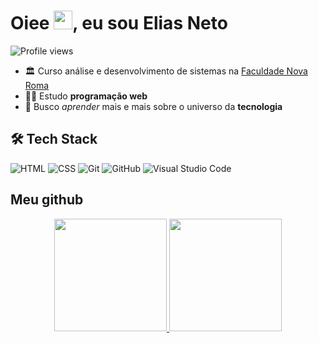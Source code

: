 
<h1> Oiee <img src="https://raw.githubusercontent.com/kaueMarques/kaueMarques/master/hi.gif" width="30px">, eu sou Elias Neto</h1>
<p align="left"> <img src="https://komarev.com/ghpvc/?username=Elias-Neto&color=blue" alt="Profile views" /> </p>

- 🏛 Curso análise e desenvolvimento de sistemas na [Faculdade Nova Roma](https://portal.novaroma.edu.br/)
- 👨‍💻 Estudo **programação web** 
- 🚀 Busco *aprender* mais e mais sobre o universo da **tecnologia** 


## 🛠 Tech Stack

![HTML](https://img.shields.io/badge/-HTML-05122A?style=flat&logo=HTML5)
![CSS](https://img.shields.io/badge/-CSS-05122A?style=flat&logo=CSS3&logoColor=1572B6)
![Git](https://img.shields.io/badge/-Git-05122A?style=flat&logo=git)
![GitHub](https://img.shields.io/badge/-GitHub-05122A?style=flat&logo=github)
![Visual Studio Code](https://img.shields.io/badge/-Visual%20Studio%20Code-05122A?style=flat&logo=visual-studio-code&logoColor=007ACC)



## Meu github

<div align="center">
  <a href="https://github.com/Elias-Neto">
  <img height="180em" src="https://github-readme-stats.vercel.app/api?username=Elias-Neto&show_icons=true&theme=github_dark&include_all_commits=true&count_private=true"/>
  <img height="180em" src="https://github-readme-stats.vercel.app/api/top-langs/?username=Elias-Neto&layout=compact&langs_count=7&theme=github_dark"/>
</div>
  
